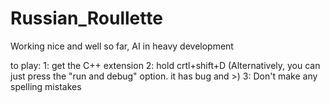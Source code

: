 # Russian_Roullette
Working nice and well so far, AI in heavy development 

to play:
1: get the C++ extension
2: hold crtl+shift+D
(Alternatively, you can just press the "run and debug" option. it has bug and >)
3: Don't make any spelling mistakes
